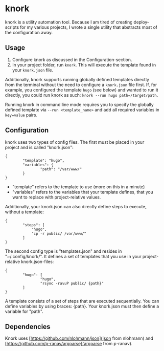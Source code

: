 # knork

knork is a utility automation tool. Because I am tired of creating deploy-scripts for my various projects, I wrote a single utility that abstracts most of the configuration away.

## Usage

1. Configure knork as discussed in the Configuration-section.
2. In your project folder, run `knork`. This will execute the template found in your `knork.json` file.

Additionally, knork supports running globally defined templates directly from the terminal without the
need to configure a `knork.json` file first. If, for example, you configured the template `hugo` (see below)
and wanted to run it directly, you could run knork as such: `knork --run hugo path=/target/path`.

Running knork in command line mode requires you to specify the globally defined template via `--run <template_name>`
and add all required variables in `key=value` pairs.

## Configuration

knork uses two types of config files. The first must be placed in your project and is called "knork.json":

```
{
        "template": "hugo",
        "variables": {
                "path": "/var/www/"
        }
}
```

* "template" refers to the template to use (more on this in a minute)
* "variables" refers to the variables that your template defines, that you want to replace with project-relative values.

Additionally, your knork.json can also directly define steps to execute, without a template:

```
{
        "steps": [
			"hugo",
			"cp -r public/ /var/www/"
        ]
}
```

The second config type is "templates.json" and resides in "~/.config/knork/". It defines a set of templates that you use in your project-relative knork.json-files:

```
{
        "hugo": [
                "hugo",
                "rsync -ravuP public/ {path}"
        ]
}
```

A template consists of a set of steps that are executed sequentially. You can define variables by using braces: {path}. Your knork.json must then define a variable for "path".

## Dependencies

Knork uses [https://github.com/nlohmann/json](json from nlohmann) and [https://github.com/p-ranav/argparse](argparse from p-ranav).